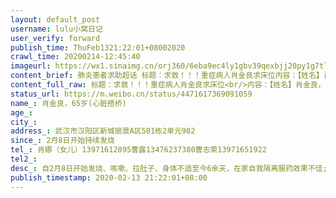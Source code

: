```yaml
---
layout: default_post
username: lulu小窝日记
user_verify: forward
publish_time: ThuFeb1321:22:01+08002020
crawl_time: 20200214-12:45:40
imageurl: https://wx1.sinaimg.cn/orj360/6eba9ec4ly1gbv39qexbjj20py1g7tlj.jpg,https://wx1.sinaimg.cn/orj360/6eba9ec4ly1gbv39ri3upj21hc0u01i3.jpg,https://wx2.sinaimg.cn/orj360/6eba9ec4ly1gbv39tazggj20u01hc4qp.jpg
content_brief: 肺炎患者求助超话 标题：求救！！！重症病人肖金良求床位内容：【姓名】肖金良，65岁(心脏搭桥)【所在小区、社区】武汉市汉阳区新城丽景A区501栋2单元902【患病时间】2月8日开始持续发烧【联系方式】肖娜（女儿）  13971612895                             曹露13476237380曹志荣139716519 ...全文
content_full_raw: 标题：求救！！！重症病人肖金良求床位<br/>内容：【姓名】肖金良，65岁(心脏搭桥)<br/>【所在小区、社区】武汉市汉阳区新城丽景A区501栋2单元902<br/>【患病时间】2月8日开始持续发烧<br/>【联系方式】<br/>肖娜（女儿）13971612895<br/>曹露13476237380<br/>曹志荣13971651922<br/>【病情描述】<br/>自2月8日开始发烧、咳嗽、拉肚子、身体不适至今6余天，在家自我隔离服药效果不佳;2月12日在汉阳医院检查CT和查血，高度疑似，医院说必须要社区开证明做核酸检查并安排医院，医院自己不能收治。期间反复联系对口社区，答复为需排队等候消息，但现在父亲身体很虚弱，每天只能昏睡，进点流食，看着他这么痛苦，不知道能坚持多久，我现在只希望社区工作人员能严格执行省委文件精神，尽快帮忙联系医院，让父亲能得到及时救治，给他一条生路<br/>请朋友们大力协助，万分感谢！
status_url: https://m.weibo.cn/status/4471617369091059
name_: 肖金良，65岁(心脏搭桥)
age_: 
city_: 
address_: 武汉市汉阳区新城丽景A区501栋2单元902
since_: 2月8日开始持续发烧
tel_: 肖娜（女儿）13971612895曹露13476237380曹志荣13971651922
tel2_: 
desc_: 自2月8日开始发烧、咳嗽、拉肚子、身体不适至今6余天，在家自我隔离服药效果不佳;2月12日在汉阳医院检查CT和查血，高度疑似，医院说必须要社区开证明做核酸检查并安排医院，医院自己不能收治。期间反复联系对口社区，答复为需排队等候消息，但现在父亲身体很虚弱，每天只能昏睡，进点流食，看着他这么痛苦，不知道能坚持多久，我现在只希望社区工作人员能严格执行省委文件精神，尽快帮忙联系医院，让父亲能得到及时救治，给他一条生路请朋友们大力协助，万分感谢！
publish_timestamp: 2020-02-13 21:22:01+08:00
---
```

